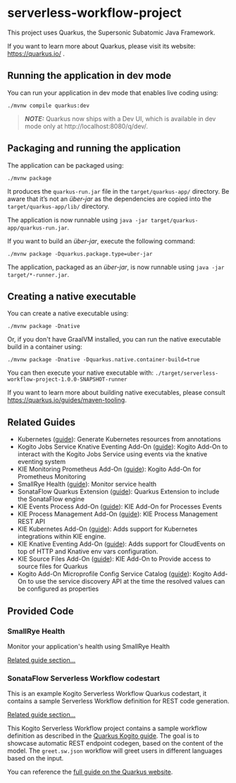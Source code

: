# serverless-workflow-project

This project uses Quarkus, the Supersonic Subatomic Java Framework.

If you want to learn more about Quarkus, please visit its website: https://quarkus.io/ .

## Running the application in dev mode

You can run your application in dev mode that enables live coding using:
```shell script
./mvnw compile quarkus:dev
```

> **_NOTE:_**  Quarkus now ships with a Dev UI, which is available in dev mode only at http://localhost:8080/q/dev/.

## Packaging and running the application

The application can be packaged using:
```shell script
./mvnw package
```
It produces the `quarkus-run.jar` file in the `target/quarkus-app/` directory.
Be aware that it’s not an _über-jar_ as the dependencies are copied into the `target/quarkus-app/lib/` directory.

The application is now runnable using `java -jar target/quarkus-app/quarkus-run.jar`.

If you want to build an _über-jar_, execute the following command:
```shell script
./mvnw package -Dquarkus.package.type=uber-jar
```

The application, packaged as an _über-jar_, is now runnable using `java -jar target/*-runner.jar`.

## Creating a native executable

You can create a native executable using: 
```shell script
./mvnw package -Dnative
```

Or, if you don't have GraalVM installed, you can run the native executable build in a container using: 
```shell script
./mvnw package -Dnative -Dquarkus.native.container-build=true
```

You can then execute your native executable with: `./target/serverless-workflow-project-1.0.0-SNAPSHOT-runner`

If you want to learn more about building native executables, please consult https://quarkus.io/guides/maven-tooling.

## Related Guides

- Kubernetes ([guide](https://quarkus.io/guides/kubernetes)): Generate Kubernetes resources from annotations
- Kogito Jobs Service Knative Eventing Add-On ([guide](https://quarkus.io/guides/kogito)): Kogito Add-On to interact with the Kogito Jobs Service using events via the knative eventing system
- KIE Monitoring Prometheus Add-On ([guide](https://quarkus.io/guides/kie)): Kogito Add-On for Prometheus Monitoring
- SmallRye Health ([guide](https://quarkus.io/guides/smallrye-health)): Monitor service health
- SonataFlow Quarkus Extension ([guide](https://quarkus.io/guides/sonataflow)): Quarkus Extension to include the SonataFlow engine
- KIE Events Process Add-On ([guide](https://quarkus.io/guides/kie)): KIE Add-On for Processes Events
- KIE Process Management Add-On ([guide](https://quarkus.io/guides/kie)): KIE Process Management REST API
- KIE Kubernetes Add-On ([guide](https://quarkus.io/guides/kie)): Adds support for Kubernetes integrations within KIE engine.
- KIE Knative Eventing Add-On ([guide](https://quarkus.io/guides/kie)): Adds support for CloudEvents on top of HTTP and Knative env vars configuration.
- KIE Source Files Add-On ([guide](https://quarkus.io/guides/kie)): KIE Add-On to Provide access to source files for Quarkus
- Kogito Add-On Microprofile Config Service Catalog ([guide](https://quarkus.io/guides/kogito)): Kogito Add-On to use the service discovery API at the time the resolved values can be configured as properties

## Provided Code

### SmallRye Health

Monitor your application's health using SmallRye Health

[Related guide section...](https://quarkus.io/guides/smallrye-health)

<!--
  Licensed to the Apache Software Foundation (ASF) under one
  or more contributor license agreements.  See the NOTICE file
  distributed with this work for additional information
  regarding copyright ownership.  The ASF licenses this file
  to you under the Apache License, Version 2.0 (the
  "License"); you may not use this file except in compliance
  with the License.  You may obtain a copy of the License at

    http://www.apache.org/licenses/LICENSE-2.0

  Unless required by applicable law or agreed to in writing,
  software distributed under the License is distributed on an
  "AS IS" BASIS, WITHOUT WARRANTIES OR CONDITIONS OF ANY
  KIND, either express or implied.  See the License for the
  specific language governing permissions and limitations
  under the License.
  -->

### SonataFlow Serverless Workflow codestart

This is an example Kogito Serverless Workflow Quarkus codestart, it contains a sample Serverless Workflow definition for REST code generation.

[Related guide section...](https://quarkus.io/guides/sonataflow)

This Kogito Serverless Workflow project contains a sample workflow definition as described in the [Quarkus Kogito guide](https://quarkus.io/guides/kogito).
The goal is to showcase automatic REST endpoint codegen, based on the content of the model.
The `greet.sw.json` workflow will greet users in different languages based on the input.

You can reference the [full guide on the Quarkus website](https://quarkus.io/guides/kogito).
